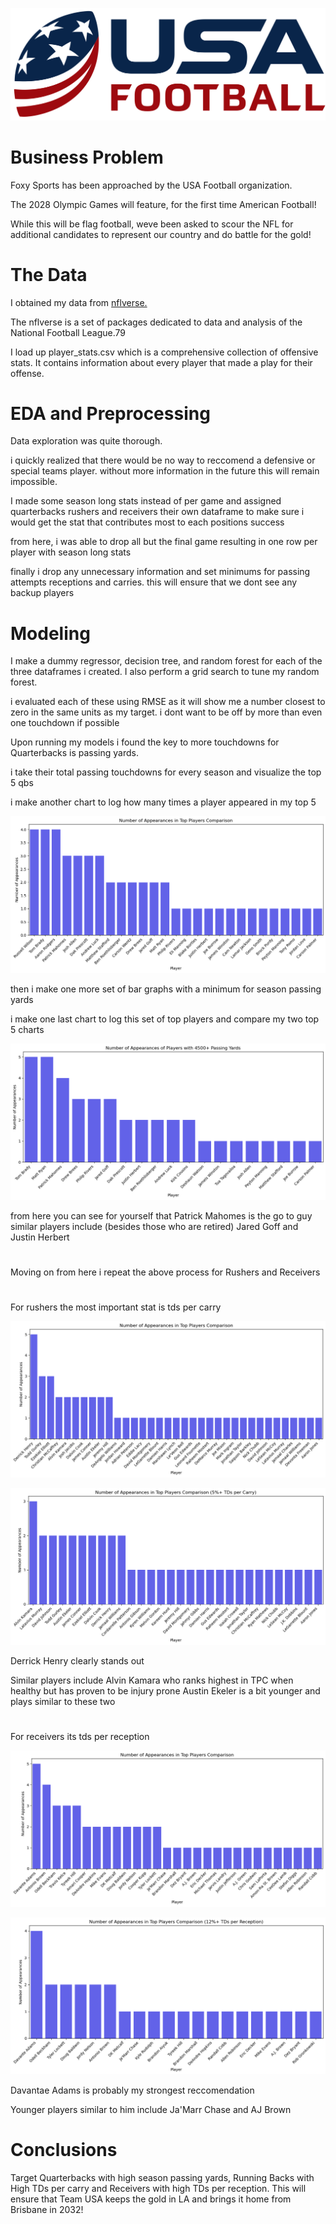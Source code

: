 ![Team USA Football](images/Usa_football_body_logo.png)

#

# Business Problem
Foxy Sports has been approached by the USA Football organization.

The 2028 Olympic Games will feature, for the first time American Football!

While this will be flag football, weve been asked to scour the NFL for additional candidates to represent our country and do battle for the gold!
#

# The Data
I obtained my data from [nflverse.](https://github.com/nflverse/nflverse-data/releases?page=2)

The nflverse is a set of packages dedicated to data and analysis of the National Football League.79

I load up player_stats.csv which is a comprehensive collection of offensive stats. It contains information about every player that made a play for their offense.

# EDA and Preprocessing

Data exploration was quite thorough. 

i quickly realized that there would be no way to reccomend a defensive or special teams player. without more information in the future this will remain impossible.

I made some season long stats instead of per game and assigned quarterbacks rushers and receivers their own dataframe to make sure i would get the stat that contributes most to each positions success

from here, i was able to drop all but the final game resulting in one row per player with season long stats

finally i drop any unnecessary information and set minimums for passing attempts receptions and carries. this will ensure that we dont see any backup players 



# Modeling

I make a dummy regressor, decision tree, and random forest for each of the three dataframes i created. I also perform a grid search to tune my random forest.

i evaluated each of these using RMSE as it will show me a number closest to zero in the same units as my target. i dont want to be off by more than even one touchdown if possible

Upon running my models i found the key to more touchdowns for Quarterbacks is passing yards. 

i take their total passing touchdowns for every season and visualize the top 5 qbs

i make another chart to log how many times a player appeared in my top 5

![Top QBs](images/top_qbs.png)

then i make one more set of bar graphs with a minimum for season passing yards

i make one last chart to log this set of top players and compare my two top 5 charts

![Top QBs with 4500+ yards](images/top_qbs_yards.png)

from here you can see for yourself that Patrick Mahomes is the go to guy
similar players include (besides those who are retired) Jared Goff and Justin Herbert 
#
Moving on from here i repeat the above process for Rushers and Receivers
#
For rushers the most important stat is tds per carry

![Top RBs](images/top_rbs.png)

![Top RBs TD per Carry](images/top_rbs_carries.png)

Derrick Henry clearly stands out

Similar players include Alvin Kamara who ranks highest in TPC when healthy but has proven to be injury prone
Austin Ekeler is a bit younger and plays similar to these two 
#
For receivers its tds per reception

![Top WRs](images/top_wrs.png)

![Top WRs TD/Catch](images/top_wrs_receptions.png)

Davantae Adams is probably my strongest reccomendation

Younger players similar to him include Ja'Marr Chase and AJ Brown
#
# Conclusions

Target Quarterbacks with high season passing yards, Running Backs with High TDs per carry and Receivers with high TDs per reception. This will ensure that Team USA keeps the gold in LA and brings it home from Brisbane in 2032! 


